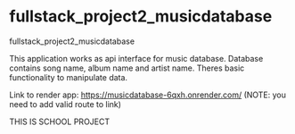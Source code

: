 # fullstack_project2_musicdatabase
fullstack_project2_musicdatabase

This application works as api interface for music database. Database contains song name, album name and artist name. Theres basic functionality to manipulate data.

Link to render app: https://musicdatabase-6qxh.onrender.com/ (NOTE: you need to add valid route to link)

THIS IS SCHOOL PROJECT
